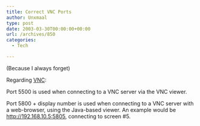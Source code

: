 ```yaml
---
title: Correct VNC Ports
author: Unxmaal
type: post
date: 2003-03-30T00:00:00+00:00
url: /archives/850
categories:
  - Tech

---
```

(Because I always forget)

Regarding [VNC][1]:

Port 5500 is used when connecting to a VNC server via the VNC viewer.

Port 5800 + display number is used when connecting to a VNC server with a web-browser, using the Java-based viewer. An example would be http://192.168.10.5:5805, connecting to screen #5.

 [1]: http://www.realvnc.com/cgi-bin/3.3.7-vncform.cgi